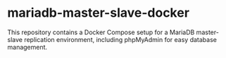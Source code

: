 # mariadb-master-slave-docker
This repository contains a Docker Compose setup for a MariaDB master-slave replication environment, including phpMyAdmin for easy database management.

